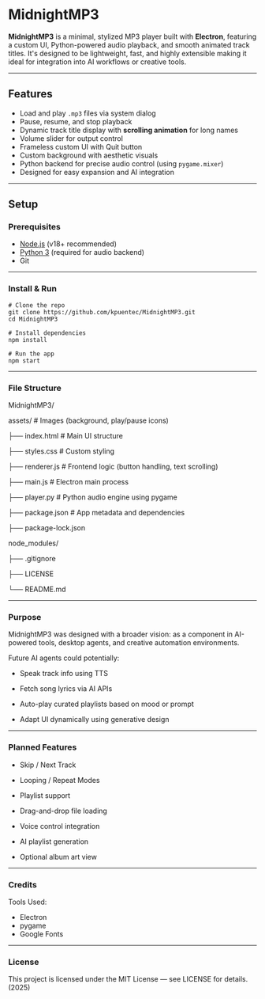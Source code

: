 # MidnightMP3

**MidnightMP3** is a minimal, stylized MP3 player built with **Electron**, featuring a custom UI, Python-powered audio playback, and smooth animated track titles. It's designed to be lightweight, fast, and highly extensible making it ideal for integration into AI workflows or creative tools.

---

## Features

- Load and play `.mp3` files via system dialog  
- Pause, resume, and stop playback  
- Dynamic track title display with **scrolling animation** for long names  
- Volume slider for output control  
- Frameless custom UI with Quit button  
- Custom background with aesthetic visuals  
- Python backend for precise audio control (using `pygame.mixer`)  
- Designed for easy expansion and AI integration

---

## Setup

### Prerequisites

- [Node.js](https://nodejs.org/) (v18+ recommended)
- [Python 3](https://www.python.org/) (required for audio backend)
- Git

---

### Install & Run


    # Clone the repo
    git clone https://github.com/kpuentec/MidnightMP3.git
    cd MidnightMP3

    # Install dependencies
    npm install

    # Run the app
    npm start

---
### File Structure

MidnightMP3/

assets/              # Images (background, play/pause icons)

├── index.html           # Main UI structure

├── styles.css           # Custom styling

├── renderer.js          # Frontend logic (button handling, text scrolling)

├── main.js              # Electron main process

├── player.py            # Python audio engine using pygame

├── package.json         # App metadata and dependencies

├── package-lock.json

node_modules/

├── .gitignore     

├── LICENSE

└── README.md

---
### Purpose

MidnightMP3 was designed with a broader vision: as a component in AI-powered tools, desktop agents, and creative automation environments.

Future AI agents could potentially:

* Speak track info using TTS

*  Fetch song lyrics via AI APIs

*  Auto-play curated playlists based on mood or prompt

*  Adapt UI dynamically using generative design

---
### Planned Features

* Skip / Next Track

* Looping / Repeat Modes

* Playlist support

* Drag-and-drop file loading

* Voice control integration

* AI playlist generation

* Optional album art view

---
### Credits

Tools Used:

* Electron
* pygame
* Google Fonts

---
### License

This project is licensed under the MIT License — see LICENSE for details. (2025)
